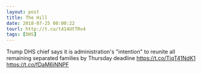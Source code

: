 ```yaml
---
layout: post
title: The Hill
date: 2018-07-25 00:00:22
tourl: http://t.co/t414UtTRv4
tags: [DHS]
---
```

Trump DHS chief says it is administration's "intention" to reunite all remaining separated families by Thursday deadline https://t.co/TiqT41NdK1 https://t.co/fDaM6iNNPF